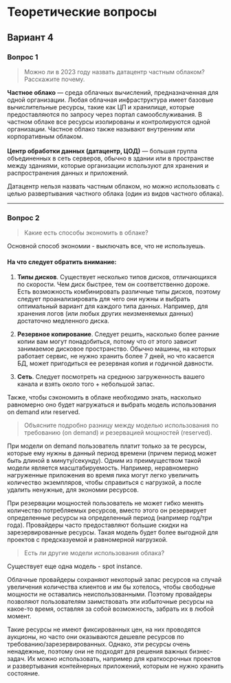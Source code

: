 # Теоретические вопросы
## Вариант 4
### Вопрос 1
> Можно ли в 2023 году назвать датацентр частным облаком? Расскажите почему.

**Частное облако** — среда облачных вычислений, предназначенная для одной организации. Любая облачная инфраструктура имеет базовые вычислительные ресурсы, такие как ЦП и хранилище, которые предоставляются по запросу через портал самообслуживания. В частном облаке все ресурсы изолированы и контролируются одной организации. Частное облако также называют внутренним или корпоративным облаком. <br />
<br />
**Центр обработки данных (датацентр, ЦОД)** — большая группа объединенных в сеть серверов, обычно в здании или в пространстве между зданиями, которые организации используют для хранения и распространения данных и приложений.

Датацентр нельзя назвать частным облаком, но можно использовать с целью развертывания частного облака (один из видов частного облака).

____
### Вопрос 2
> Какие есть способы экономить в облаке?

Основной способ экономии - выключать все, что не используешь.

#### На что следует обратить внимание:

1. **Типы дисков**.
Существует несколько типов дисков, отличающихся по скорости. Чем диск быстрее, тем он соответственно дороже. Есть возможность комбинировать различные типы дисков, поэтому следует проанализировать для чего они нужны и выбрать оптимальный вариант для каждого типа данных. Например, для хранения логов (или любых других неизменяемых данных) достаточно медленного диска. 

2. **Резервное копирование**.
Следует решить, насколько более ранние копии вам могут понадобиться, потому что от этого зависит занимаемое дисковое пространство. Обычно машины, на которых работает сервис, не нужно хранить более 7 дней, но что касается БД, может пригодиться ее резервная копия и годичной давности.

3. **Сеть**.
Следует посмотреть на среднюю загруженность вашего канала и взять около того + небольшой запас.<br />

Также, чтобы сэкономить в облаке необходимо знать, насколько равномерно оно будет нагружаться и выбрать модель использования on demand или reserved.

> Объясните подробно разницу между моделью использования по требованию (on demand) и резервацией мощностей (reserved). 

При модели on demand пользователь платит только за те ресурсы, которые ему нужны в данный период времени (причем период может быть длиной в минуту/секунду). Одним из преимуществом такой модели является масштабируемость. Например, неравномерно нагруженные приложения во время пика могут легко увеличить количество экземпляров, чтобы справиться с нагрузкой, а после удалить ненужные, для экономии ресурсов.<br />

При резервации мощностей пользователь не может гибко менять количество потребляемых ресурсов, вместо этого он резервирует определенные ресурсы на определенный период (например год/три года). Провайдеры часто предоставляют большие скидки на зарезервированные ресурсы. Такая модель будет более выгодной для проектов с предсказуемой и равномерной нагрузкой.

> Есть ли другие модели использования облака?

Существует еще одна модель - spot instance. 

Облачные провайдеры сохраняют некоторый запас ресурсов на случай увеличения количества клиентов и им бы хотелось, 
чтобы свободные мощности не оставались неиспользованными. 
Поэтому провайдеры позволяют пользователям заимствовать эти избыточные ресурсы на какое-то время, оставляя за собой возможность, забрать их в любой момент.

Такие ресурсы не имеют фиксированных цен, на них проводятся аукционы, но часто они оказываются дешевле ресурсов по требованию/зарезервированных. 
Однако, эти ресурсы очень ненадежные, поэтому они не подходят для решения важных бизнес-задач. Их можно использовать, например для краткосрочных проектов и развертывания контейнерных приложений, которым не нужно хранить состояние.
